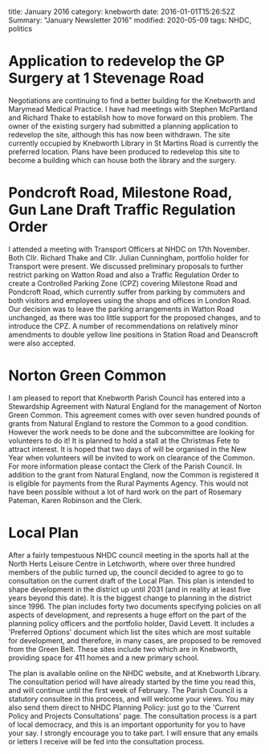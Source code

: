 title: January 2016
category: knebworth
date: 2016-01-01T15:26:52Z
Summary: "January Newsletter 2016"
modified: 2020-05-09
tags: NHDC, politics

# Application to redevelop the GP Surgery at 1 Stevenage Road
Negotiations are continuing to find a better building for the Knebworth and Marymead Medical Practice. I have had meetings with Stephen McPartland and Richard Thake to establish how to move forward on this problem. The owner of the existing surgery had submitted a planning application to redevelop the site, although this has now been withdrawn. The site currently occupied by Knebworth Library in St Martins Road is currently the preferred location. Plans have been produced to redevelop this site to become a building which can house both the library and the surgery. 
# Pondcroft Road, Milestone Road, Gun Lane Draft Traffic Regulation Order
 
I attended a meeting with Transport Officers at NHDC on 17th November. Both Cllr. Richard Thake and Cllr. Julian Cunningham, portfolio holder for Transport were present. We discussed preliminary proposals to further restrict parking on Watton Road and also a Traffic Regulation Order to create a Controlled Parking Zone (CPZ) covering Milestone Road and Pondcroft Road, which currently suffer from parking by commuters and both visitors and employees using the shops and offices in London Road.
Our decision was to leave the parking arrangements in Watton Road unchanged, as there was too little support for the proposed changes, and to introduce the CPZ. A number of recommendations on relatively minor amendments to double yellow line positions in Station Road and Deanscroft were also accepted.


# Norton Green Common
 
I am pleased to report that Knebworth Parish Council has entered into a Stewardship Agreement with Natural England for the management of Norton Green Common. This agreement comes with over seven hundred pounds of grants from Natural England to restore the Common to a good condition. However the work needs to be done and the subcommittee are looking for volunteers to do it\! It is planned to hold a stall at the Christmas Fete to attract interest. It is hoped that two days of will be organised in the New Year when volunteers will be invited to work on clearance of the Common. For more information please contact the Clerk of the Parish Council. In addition to the grant from Natural England, now the Common is registered it is eligible for payments from the Rural Payments Agency. This would not have been possible without a lot of hard work on the part of Rosemary Pateman, Karen Robinson and the Clerk.


# Local Plan


After a fairly tempestuous NHDC council meeting in the sports hall at the North Herts Leisure Centre in Letchworth, where over three hundred members of the public turned up, the council decided to agree to go to consultation on the current draft of the Local Plan. This plan is intended to shape development in the district up until 2031 (and in reality at least five years beyond this date). It is the biggest change to planning in the district since 1996. The plan includes forty two documents specifying policies on all aspects of development, and represents a huge effort on the part of the planning policy officers and the portfolio holder, David Levett. It includes a 'Preferred Options' document which list the sites which are most suitable for development, and therefore, in many cases, are proposed to be removed from the Green Belt. These sites include two which are in Knebworth, providing space for 411 homes and a new primary school.


The plan is available online on the NHDC website, and at Knebworth Library. The consultation period will have already started by the time you read this, and will continue until the first week of February. The Parish Council is a statutory consultee in this process, and will welcome your views. You may also send them direct to NHDC Planning Policy: just go to the 'Current Policy and Projects Consultations' page.
The consultation process is a part of local democracy, and this is an important opportunity for you to have your say. I strongly encourage you to take part. I will ensure that any emails or letters I receive will be fed into the consultation process. 